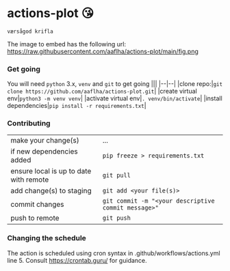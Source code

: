 # actions-plot :kissing_heart:

```
værsågod krifla
```

The image to embed has the following url: https://raw.githubusercontent.com/aaflha/actions-plot/main/fig.png

### Get going
You will need `python` 3.x, `venv` and `git` to get going
|||
|--|--|
|clone repo:|`git clone https://github.com/aaflha/actions-plot.git`|
|create virtual env|`python3 -m venv venv`|
|activate virtual env|`. venv/bin/activate`|
|install dependencies|`pip install -r requirements.txt`|

### Contributing
|||
|--|--|
|make your change(s)|...|
|if new dependencies added|`pip freeze > requirements.txt`|
|ensure local is up to date with remote|`git pull`|
|add change(s) to staging|`git add <your file(s)>`|
|commit changes|`git commit -m "<your descriptive commit message>"`|
|push to remote|`git push`|

### Changing the schedule
The action is scheduled using cron syntax in .github/workflows/actions.yml line 5. Consult https://crontab.guru/ for guidance.
